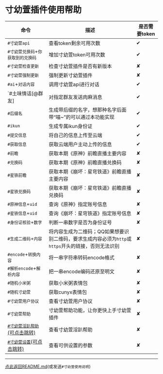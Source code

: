 # 寸幼萱插件使用帮助

|命令|描述|是否需要token|
|-----|-----------|--------------|
|`#寸幼萱api`|查看token剩余可用次数| ✔ |
|`#寸幼萱兑换码`+`你获取到的兑换码`|增加寸幼萱token可用次数|✔|
|`#寸幼萱检查更新`|检查寸幼萱插件是否有新版本| ✘ |
|`#寸幼萱强制更新`|强制更新寸幼萱插件|✘|
|`#ai`+`对话内容`|调用寸幼萱api进行对话|✔|
|`#土味情话[@群友]|对指定群友发送肉麻消息|✔|
|`#后缀名`|生成带后缀的名字，想那种名字后面带“喵~”的可以通过本功能实现|✔|
|`#ikun`|生成专属ikun身份证| ✔ |
|`#提交信息`|将自己的信息上传至云端| ✔ |
|`#获取信息`|获取云端用户主动上传的信息| ✔ |
|`#前瞻`|获取本期《原神》前瞻直播主要内容| ✘ |
|`#兑换码`|获取本期《原神》前瞻直播兑换码| ✘ |
|`#星铁前瞻`|获取本期《崩坏：星穹铁道》前瞻直播主要内容| ✘ |
|`#星铁兑换码`|获取本期《崩坏：星穹铁道》前瞻直播兑换码| ✘ |
|`#原神信息`+`uid`|查询《原神》指定账号信息| ✘ |
|`#星铁信息`+`uid`|查询《崩坏：星穹铁道》指定账号信息| ✘|
|`#身份证核验`+`数字`|判断一串数字是否为身份证号| ✘ |
|`#生成二维码`+`内容`|将内容生成为二维码；QQ如果想要识别二维码，要求生成内容必须为`http`或`https`开头的链接，否则无法识别| ✘ |
|`#encode`+`转换内容`|将一串字符串转码encode格式| ✘ |
|`#解析encode`+`解析内容`|把一串encode编码还原至明文| ✘ |
|`#随机小米粥`|获取小米粥表情包| ✘ |
|`#随机寸幼萱`|获取cunyx表情包| ✘ |
|`#寸幼萱用户协议`|查看寸幼萱用户协议|✘|
|`#寸幼萱帮助`|寸幼萱帮助功能，让你更快上手寸幼萱插件|✘|
|[`#寸幼萱淫趴帮助`(可点击跳转)](/HELP/IMPACT.md)|查看寸幼萱淫趴帮助| ✘ |
|[`#寸幼萱设置`(可点击跳转)](/HELP/INSTALL.md)|查看可供设置的参数| ✘ |
---
[点此返回README.md](https://gitee.com/cunyx/cunyx-plugin)(或发送`#寸幼萱使用说明`)